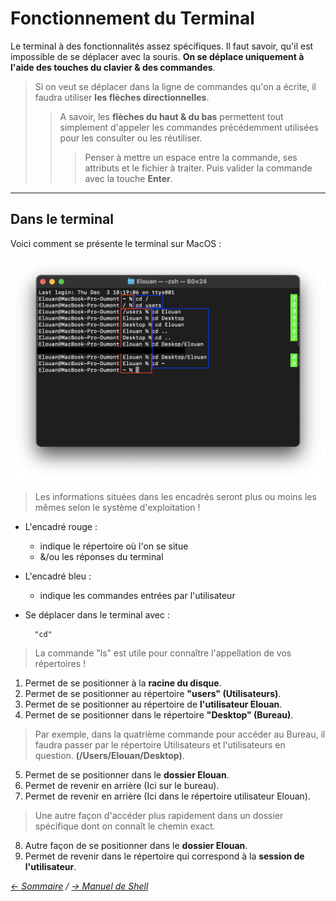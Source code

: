 # Fonctionnement du Terminal

Le terminal à des fonctionnalités assez spécifiques. Il faut savoir, qu'il est impossible de se déplacer avec la souris. **On se déplace uniquement à l'aide des touches du clavier & des commandes**.

> Si on veut se déplacer dans la ligne de commandes qu'on a écrite, il faudra utiliser **les flèches directionnelles**.
>> A savoir, les **flèches du haut & du bas** permettent tout simplement d'appeler les commandes précédemment utilisées pour les consulter ou les réutiliser.
>>> Penser à mettre un espace entre la commande, ses attributs et le fichier à traiter. Puis valider la commande avec la touche **Enter**.

-----------------

## Dans le terminal 

Voici comment se présente le terminal sur MacOS :

![Terminal](https://raw.githubusercontent.com/ByMSRT/Shell/main/Images/Fonctionnement_Terminal.png)

> Les informations situées dans les encadrés seront plus ou moins les mêmes selon le système d'exploitation !

* L'encadré rouge : 

    * indique le répertoire où l'on se situe
    * &/ou les réponses du terminal

* L'encadré bleu : 

    * indique les commandes entrées par l'utilisateur

* Se déplacer dans le terminal avec :

        "cd"

> La commande "ls" est utile pour connaître l'appellation de vos répertoires !

1. Permet de se positionner à la **racine du disque**.
1. Permet de se positionner au répertoire **"users" (Utilisateurs)**.
1. Permet de se positionner au répertoire de **l'utilisateur Elouan**.
1. Permet de se positionner dans le répertoire **"Desktop" (Bureau)**.
> Par exemple, dans la quatrième commande pour accéder au Bureau, il faudra passer par le répertoire Utilisateurs et l'utilisateurs en question. **(/Users/Elouan/Desktop)**.
5. Permet de se positionner dans le **dossier Elouan**.
1. Permet de revenir en arrière (Ici sur le bureau).
1. Permet de revenir en arrière (Ici dans le répertoire utilisateur Elouan).
> Une autre façon d'accéder plus rapidement dans un dossier spécifique dont on connaît le chemin exact.
8. Autre façon de se positionner dans le **dossier Elouan**.
1. Permet de revenir dans le répertoire qui correspond à la **session de l'utilisateur**.



*[<- Sommaire](https://github.com/ByMSRT/Shell) / [-> Manuel de Shell](https://github.com/ByMSRT/Shell/blob/main/Shell/manuel_shell.md)*